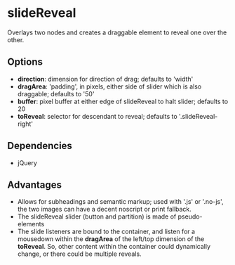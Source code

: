 # slideReveal
Overlays two nodes and creates a draggable element to reveal one over the other.

## Options
- **direction**: dimension for direction of drag; defaults to 'width'
- **dragArea**: 'padding', in pixels, either side of slider which is also draggable; defaults to '50'
- **buffer**: pixel buffer at either edge of slideReveal to halt slider; defaults to 20
- **toReveal**: selector for descendant to reveal; defaults to '.slideReveal-right'

## Dependencies
- jQuery

## Advantages
- Allows for subheadings and semantic markup; used with '.js' or '.no-js', the two images can have a decent noscript or print fallback.
- The slideReveal slider (button and partition) is made of pseudo-elements
- The slide listeners are bound to the container, and listen for a mousedown within the **dragArea** of the left/top dimension of the **toReveal**. So, other content within the container could dynamically change, or there could be multiple reveals.
